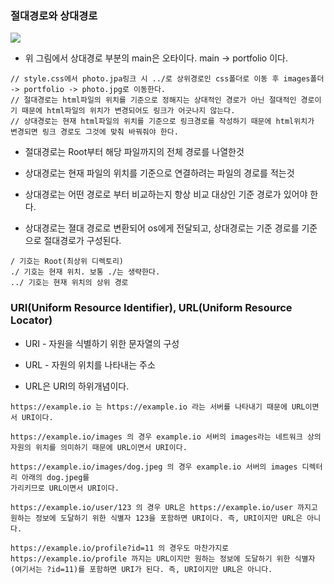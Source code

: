 ### 절대경로와 상대경로

<img src ="https://github.com/pansakr/TIL/assets/118809108/9d235798-4b93-45b3-b567-bb131cbc73ed">

* 위 그림에서 상대경로 부분의 main은 오타이다. main -> portfolio 이다.
```
// style.css에서 photo.jpa링크 시 ../로 상위경로인 css폴더로 이동 후 images폴더 -> portfolio -> photo.jpg로 이동한다.
// 절대경로는 html파일의 위치를 기준으로 정해지는 상대적인 경로가 아닌 절대적인 경로이기 때문에 html파일의 위치가 변경되어도 링크가 어긋나지 않는다.
// 상대경로는 현재 html파일의 위치를 기준으로 링크경로를 작성하기 때문에 html위치가 변경되면 링크 경로도 그것에 맞춰 바꿔줘야 한다.
```

* 절대경로는 Root부터 해당 파일까지의 전체 경로를 나열한것

* 상대경로는 현재 파일의 위치를 기준으로 연결하려는 파일의 경로를 적는것

* 상대경로는 어떤 경로로 부터 비교하는지 항상 비교 대상인 기준 경로가 있어야 한다.

* 상대경로는 졀대 경로로 변환되어 os에게 전달되고, 상대경로는 기준 경로를 기준으로 절대경로가 구성된다. 

```
/ 기호는 Root(최상위 디렉토리)
./ 기호는 현재 위치. 보통 ./는 생략한다.
../ 기호는 현재 위치의 상위 경로
```

### URI(Uniform Resource Identifier), URL(Uniform Resource Locator)

* URI - 자원을 식별하기 위한 문자열의 구성

* URL - 자원의 위치를 나타내는 주소

* URL은 URI의 하위개념이다.

```
https://example.io 는 https://example.io 라는 서버를 나타내기 때문에 URL이면서 URI이다.

https://example.io/images 의 경우 example.io 서버의 images라는 네트워크 상의 자원의 위치를 의미하기 때문에 URL이면서 URI이다.

https://example.io/images/dog.jpeg 의 경우 example.io 서버의 images 디렉터리 아래의 dog.jpeg를 
가리키므로 URL이면서 URI이다.

https://example.io/user/123 의 경우 URL은 https://example.io/user 까지고 원하는 정보에 도달하기 위한 식별자 123을 포함하면 URI이다. 즉, URI이지만 URL은 아니다.

https://example.io/profile?id=11 의 경우도 마찬가지로 https://example.io/profile 까지는 URL이지만 원하는 정보에 도달하기 위한 식별자(여기서는 ?id=11)를 포함하면 URI가 된다. 즉, URI이지만 URL은 아니다.
```
